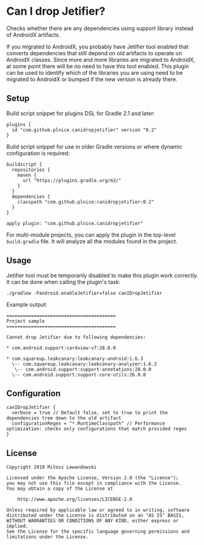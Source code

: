 # Can I drop Jetifier?

Checks whether there are any dependencies using support library instead of AndroidX artifacts.

If you migrated to AndroidX, you probably have Jetifier tool enabled that converts dependencies that still depend on old artifacts to operate on AndroidX classes. Since more and more libraries are migrated to AndroidX, at some point there will be no need to have this tool enabled. This plugin can be used to identify which of the libraries you are using need to be migrated to AndroidX or bumped if the new version is already there.

## Setup

Build script snippet for plugins DSL for Gradle 2.1 and later:

```
plugins {
  id "com.github.plnice.canidropjetifier" version "0.2"
}
```

Build script snippet for use in older Gradle versions or where dynamic configuration is required:

```
buildscript {
  repositories {
    maven {
      url "https://plugins.gradle.org/m2/"
    }
  }
  dependencies {
    classpath "com.github.plnice:canidropjetifier:0.2"
  }
}

apply plugin: "com.github.plnice.canidropjetifier"
```

For multi-module projects, you can apply the plugin in the top-level `build.gradle` file. It will analyze all the modules found in the project.

## Usage

Jetifier tool must be temporarily disabled to make this plugin work correctly. It can be done when calling the plugin's task:

```
./gradlew -Pandroid.enableJetifier=false canIDropJetifier
```

Example output:

```
========================================
Project sample
========================================

Cannot drop Jetifier due to following dependencies:

* com.android.support:cardview-v7:28.0.0

* com.squareup.leakcanary:leakcanary-android:1.6.3
  \-- com.squareup.leakcanary:leakcanary-analyzer:1.6.3
   \-- com.android.support:support-annotations:28.0.0
  \-- com.android.support:support-core-utils:26.0.0
```

## Configuration

```
canIDropJetifier {
  verbose = true // Default false, set to true to print the dependencies tree down to the old artifact
  configurationRegex = "*.RuntimeClasspath" // Performance optimization: checks only configurations that match provided regex
}
```

## License

```
Copyright 2019 Miłosz Lewandowski

Licensed under the Apache License, Version 2.0 (the "License");
you may not use this file except in compliance with the License.
You may obtain a copy of the License at

    http://www.apache.org/licenses/LICENSE-2.0

Unless required by applicable law or agreed to in writing, software
distributed under the License is distributed on an "AS IS" BASIS,
WITHOUT WARRANTIES OR CONDITIONS OF ANY KIND, either express or implied.
See the License for the specific language governing permissions and
limitations under the License.
```
